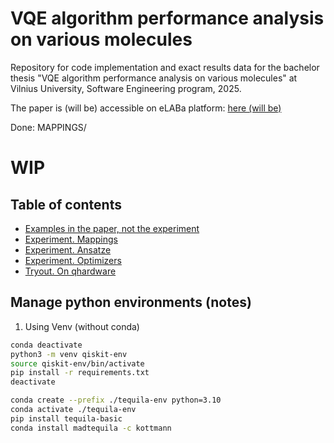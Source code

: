 # VQE algorithm performance analysis on various molecules

Repository for code implementation and exact results data for the bachelor thesis "VQE algorithm performance analysis on various molecules" at Vilnius University, Software Engineering program, 2025.

The paper is (will be) accessible on eLABa platform: [here (will be)](./)

Done: MAPPINGS/

# WIP

## Table of contents

- [Examples in the paper, not the experiment](./examples.ipynb)
- [Experiment. Mappings](./mappings.ipynb)
- [Experiment. Ansatze](./ansatze.ipynb)
- [Experiment. Optimizers](./optimizers.ipynb)
- [Tryout. On qhardware](./qhardware.ipynb)

## Manage python environments (notes)

1. Using Venv (without conda)

```bash
conda deactivate
python3 -m venv qiskit-env
source qiskit-env/bin/activate
pip install -r requirements.txt
deactivate
```

```bash
conda create --prefix ./tequila-env python=3.10
conda activate ./tequila-env
pip install tequila-basic
conda install madtequila -c kottmann
```
